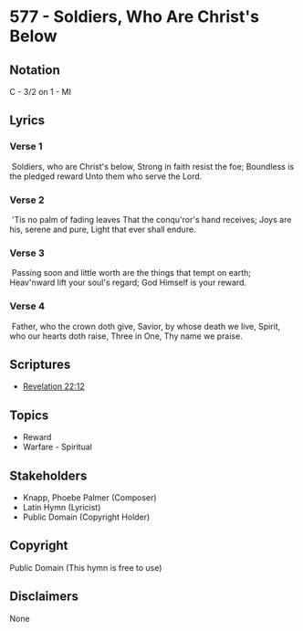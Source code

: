 # 577 - Soldiers, Who Are Christ's Below

## Notation

C - 3/2 on 1 - MI

## Lyrics

### Verse 1

 Soldiers, who are Christ's below, Strong in faith resist the foe; Boundless is the pledged reward Unto them who serve the Lord. 

### Verse 2

 'Tis no palm of fading leaves That the conqu'ror's hand receives; Joys are his, serene and pure, Light that ever shall endure.

### Verse 3

 Passing soon and little worth are the things that tempt on earth; Heav'nward lift your soul's regard; God Himself is your reward.

### Verse 4

 Father, who the crown doth give, Savior, by whose death we live, Spirit, who our hearts doth raise, Three in One, Thy name we praise. 


## Scriptures

- [Revelation 22:12](https://www.biblegateway.com/passage/?search=Revelation%2022%3A12)

## Topics

- Reward
- Warfare - Spiritual

## Stakeholders

- Knapp, Phoebe Palmer (Composer)
- Latin Hymn (Lyricist)
- Public Domain (Copyright Holder)

## Copyright

Public Domain
(This hymn is free to use)

## Disclaimers

None

